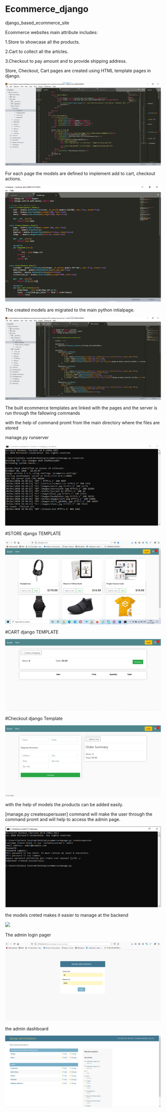 # Ecommerce_django
django_based_ecommerce_site

Ecommerce websites main attribute includes:

1.Store to showcase all the products.

2.Cart to collect all the articles.

3.Checkout to pay amount and to provide shipping address.

Store, Checkout, Cart pages are created using HTML template pages in django.

![](htmlpages.png)

For each page the models are defined to implement add to cart, checkout actions.

![](models.png)

The created models are migrated to the main python intialpage.

![](migrate.png)

The built ecommerce templates are linked with the pages and the server is run through the fallowing commands

with the help of command promt from the main directory where the files are stored

manage.py runserver

![](djangoserver.png)

#STORE django TEMPLATE

![](store.png)

#CART django TEMPLATE

![](cart.png)

#Checkout django Template

![](checkout.png)

with the help of models the products can be added easily.

[manage.py createsupersuser] command will make the user through the command promt and will help to access the admin page.

![](superuser.png)

the models creted makes it easier to manage at the backend

![](backend.png)

The admin login pager

![](adminlogin.png)

the admin dashboard

![](admindashboard.png)
